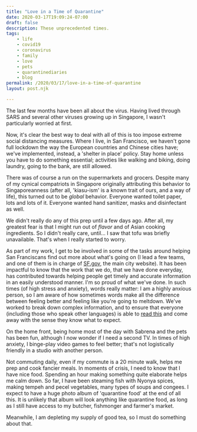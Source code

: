 ```yaml
---
title: "Love in a Time of Quarantine"
date: 2020-03-17T19:09:24-07:00
draft: false
description: These unprecedented times. 
tags: 
    - life
    - covid19
    - coronavirus
    - family
    - love
    - pets
    - quarantinediaries
    - blog
permalink: /2020/03/17/love-in-a-time-of-quarantine
layout: post.njk

---
```

The last few months have been all about the virus. Having lived through SARS and several other viruses growing up in Singapore, I wasn't particularly worried at first.

Now, it's clear the best way to deal with all of this is too impose extreme social distancing measures. Where I live, in San Francisco, we haven't gone full lockdown the way the European countries and Chinese cities have; we've implemented, instead, a 'shelter in place' policy. Stay home unless you have to do something essential; activities like walking and biking, doing laundry, going to the bank, are still allowed.

There was of course a run on the supermarkets and grocers. Despite many of my cynical compatriots in Singapore originally attributing this behavior to Singaporeanness (after all, 'kiasu-ism' is a known trait of ours, and a way of life), this turned out to be *global* behavior. Everyone wanted toilet paper, lots and lots of it. Everyone wanted hand sanitizer, masks and disinfectant as well.

We didn't really do any of this prep until a few days ago. After all, my greatest fear is that I might run out of *flavor* and of Asian cooking ingredients. So I didn't really care, until... I saw that tofu was briefly unavailable. That's when I really started to worry.

As part of my work, I get to be involved in some of the tasks around helping San Franciscans find out more about what's going on (I lead a few teams, and one of them is in charge of [SF.gov](https://sf.gov), the main city website). It has been impactful to know that the work that we do, that we have done everyday, has contributed towards helping people get timely and accurate information in an easily understood manner. I'm so proud of what we've done. In such times (of high stress and anxiety), words really matter: I am a highly anxious person, so I am aware of how sometimes words make all the difference between feeling better and feeling like you're going to meltdown. We've worked to break down complex information, and to ensure that everyone (including those who speak other languages) is able to [read this](https://sf.gov/stay-home-except-essential-needs) and come away with the sense they know what to expect.

On the home front, being home most of the day with Sabrena and the pets has been fun, although I now wonder if I need a second TV. In times of high anxiety, I binge-play video games to feel better; that's not logistically friendly in a studio with another person. 

Not commuting daily, even if my commute is a 20 minute walk, helps me prep and cook fancier meals. In moments of crisis, I need to know that I have nice food. Spending an hour making something quite elaborate helps me calm down. So far, I have been steaming fish with Nyonya spices, making tempeh and pecel vegetables, many types of soups and congees. I expect to have a huge photo album of 'quarantine food' at the end of all this. It is unlikely that album will look anything like quarantine food, as long as I still have access to my butcher, fishmonger and farmer's market.

Meanwhile, I am depleting my supply of good tea, so I must do something about that.
